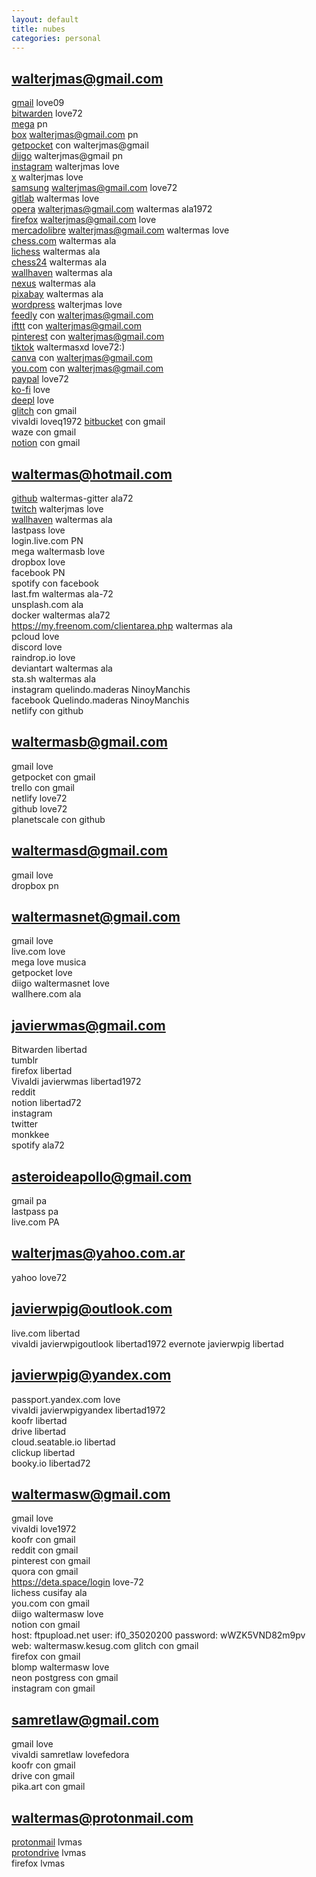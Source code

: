 ```yaml
---
layout: default
title: nubes
categories: personal
---
```

## walterjmas@gmail.com
 [gmail](https://mail.google.com/mail/u/0/#inbox) love09  
[bitwarden](https://vault.bitwarden.com/) love72  
[mega](https://mega.nz/start) pn  
[box](https://app.box.com/folder/0) walterjmas@gmail.com pn  
[getpocket](https://getpocket.com/es/saves) con walterjmas@gmail  
[diigo](https://www.diigo.com/user/waltermas) walterjmas@gmail pn  
[instagram](https://www.instagram.com/) walterjmas love  
[x](https://x.com/home) walterjmas love  
[samsung](https://account.samsung.com/membership/contents/security/security-gate) walterjmas@gmail.com love72  
[gitlab](https://gitlab.com/) waltermas love  
[opera](https://auth.opera.com/account/login) walterjmas@gmail.com waltermas ala1972  
[firefox](https://support.mozilla.org/en-US/user/walterjmas) walterjmas@gmail.com love  
[mercadolibre](https://www.mercadolibre.com/jms/mla/lgz/msl/login) walterjmas@gmail.com waltermas love  
[chess.com](https://www.chess.com/home) waltermas ala  
[lichess](https://lichess.org/) waltermas ala  
[chess24](https://chess24.com/en/analysis) waltermas ala  
[wallhaven](https://wallhaven.cc/) waltermas ala  
[nexus](https://people.desktopnexus.com/all/freshness/) waltermas ala  
[pixabay](https://pixabay.com/) waltermas ala  
[wordpress](https://wordpress.com/home/walterjmas.wordpress.com) walterjmas love  
[feedly](https://feedly.com/i/my) con walterjmas@gmail.com  
[ifttt](https://ifttt.com) con walterjmas@gmail.com  
[pinterest](https://ar.pinterest.com/) con walterjmas@gmail.com  
[tiktok](https://www.tiktok.com/) waltermasxd love72:)  
[canva](https://www.canva.com/) con walterjmas@gmail.com  
[you.com](https://you.com/) con walterjmas@gmail.com  
[paypal](https://www.paypal.com) love72  
[ko-fi](https://ko-fi.com/Manage/) love  
[deepl](https://www.deepl.com/translator) love  
[glitch](https://glitch.com/) con gmail  
vivaldi loveq1972
[bitbucket](https://bitbucket.org/waltermas/workspace/repositories/) con gmail   
waze con gmail  
[notion](https://www.notion.so/waltermas/) con gmail  

## waltermas@hotmail.com
[github](https://github.com) waltermas-gitter ala72  
[twitch](https://www.twitch.tv/) walterjmas love  
[wallhaven](https://wallhaven.cc/) waltermas ala  
lastpass love  
login.live.com PN  
mega waltermasb love  
dropbox love  
facebook PN  
spotify con facebook  
last.fm waltermas ala-72  
unsplash.com ala  
docker waltermas ala72  
https://my.freenom.com/clientarea.php waltermas ala  
pcloud love  
discord love  
raindrop.io love  
deviantart waltermas ala  
sta.sh waltermas ala  
instagram quelindo.maderas NinoyManchis  
facebook Quelindo.maderas NinoyManchis  
netlify con github  

## waltermasb@gmail.com
gmail love  
getpocket con gmail  
trello con gmail  
netlify love72  
github love72  
planetscale con github  

## waltermasd@gmail.com
gmail love  
dropbox pn  

## waltermasnet@gmail.com
gmail love  
live.com love  
mega love musica  
getpocket love  
diigo waltermasnet love  
wallhere.com ala  

## javierwmas@gmail.com
Bitwarden libertad  
tumblr  
firefox libertad  
Vivaldi javierwmas libertad1972  
reddit  
notion libertad72  
instagram  
twitter  
monkkee  
spotify ala72  

## asteroideapollo@gmail.com
gmail pa  
lastpass pa  
live.com PA  

## walterjmas@yahoo.com.ar
yahoo love72  

## javierwpig@outlook.com
live.com libertad  
vivaldi javierwpigoutlook libertad1972
evernote javierwpig libertad  

## javierwpig@yandex.com
passport.yandex.com love  
vivaldi javierwpigyandex libertad1972  
koofr libertad  
drive libertad  
cloud.seatable.io libertad  
clickup libertad  
booky.io libertad72  

## waltermasw@gmail.com
gmail love  
vivaldi love1972  
koofr con gmail  
reddit con gmail  
pinterest con gmail  
quora con gmail  
https://deta.space/login love-72  
lichess cusifay ala  
you.com con gmail  
diigo waltermasw love  
notion con gmail  
host: ftpupload.net user: if0_35020200 password: wWZK5VND82m9pv web: waltermasw.kesug.com
glitch con gmail  
firefox con gmail  
blomp waltermasw love  
neon postgress con gmail  
instagram con gmail  

## samretlaw@gmail.com
gmail love  
vivaldi samretlaw lovefedora  
koofr con gmail  
drive con gmail  
pika.art con gmail  

## waltermas@protonmail.com
[protonmail](https://mail.protom.me) lvmas  
[protondrive](https://drive.proton.me) lvmas  
firefox lvmas  
